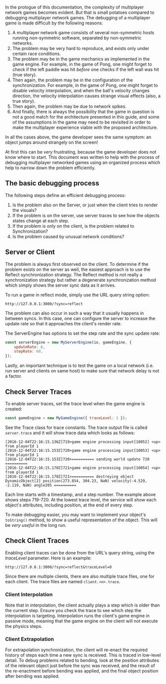 In the prologue of this documentation, the complexity of multiplayer network games becomes evident.  But that
is small potatoes compared to debugging multiplayer network games.  The debugging of a multiplayer game
is made difficult by the following reasons:

1. A multiplayer network game consists of several non-symmetric hosts running non-symmetric software, separated by non-symmetric networks.
2. The problem may be very hard to reproduce, and exists only under certain race conditions.
3. The problem may be in the game mechanics as implemented in the game engine.  For example, in the game of Pong, one might forget to check if the left paddle was hit *before* one checks if the left wall was hit (true story).
4. Then again, the problem may be in the configuration of the synchronization.  For example, in the game of Pong, one might forget to disable velocity interpolation, and when the ball's velocity changes direction, the velocity interpolation causes strange visual effects (also, a true story).
5. Then again, the problem may be due to network spikes.
6. And finally, there is always the possibility that the game in question is not a good match for the architecture presented in this
guide, and some of the assumptions in the game may need to be revisited in order to make the multiplayer experience viable with the proposed architecture.

In all the cases above, the game developer sees the same symptom: an object jumps around strangely on the screen!

At first this can be *very* frustrating, because the game developer does not know where to start.  This document
was written to help with the process of debugging multiplayer networked games using an organized process which
help to narrow down the problem efficiently.

## The basic debugging process

The following steps define an efficient debugging process:

1. Is the problem also on the Server, or just when the client tries to render the visuals?
  1. If the problem is on the server, use server traces to see how the objects states change at each step.
  2. If the problem is only on the client, is the problem related to Synchronization?
2. Is the problem caused by unusual network conditions?


## Server or Client

The problem is always first observed on the client.  To determine if the problem
exists on the server as well, the easiest approach is to use the Reflect synchronization
strategy.  The Reflect method is not really a synchronization strategy but rather a degenerate
synchronization method which simply shows the server sync data as it arrives.

To run a game in reflect mode, simply use the URL query string option:

```
http://127.0.0.1:3000/?sync=reflect
```

The problem can also occur in such a way that it usually happens in between syncs.
In this case, one can configure the server to increase the update rate so that
it approaches the client's render rate.

The ServerEngine has options to set the step rate and the sync update rate:
```javascript
const serverEngine = new MyServerEngine(io, gameEngine, {
    updateRate: 6,
    stepRate: 60,
});
```

Lastly, an important technique is to test the game on a local network (i.e. run server
and clients on same host) to make sure that network delay is not a factor.

## Check Server Traces

To enable server traces, set the trace level when the game engine is created:
```javascript
const gameEngine = new MyGameEngine({ traceLevel: 1 });
```

See the Trace class for trace constants.  The trace output file is called `server.trace`
and it will show trace data which looks as follows:

```
[2016-12-04T22:16:15.136Z]719>game engine processing input[10052] <up> from playerId 1
[2016-12-04T22:16:15.153Z]720>game engine processing input[10053] <up> from playerId 1
[2016-12-04T22:16:15.153Z]720>========== sending world update 720 ==========
[2016-12-04T22:16:15.170Z]721>game engine processing input[10054] <up> from playerId 1
[2016-12-04T22:16:15.170Z]721>========== destroying object DynamicObject[2] position(273.854, 304.23, NaN) velocity(-4.529, -2.119, NaN) angle205 ==========
```

Each line starts with a timestamp, and a step number.  The example above shows
steps 719-720.  At the lowest trace level, the service will show each object's
attributes, including position, at the end of every step.

To make debugging easier, you may want to implement your object's `toString()` method,
to show a useful representation of the object.  This will be *very useful* in the long run.

## Check Client Traces

Enabling client traces can be done from the URL's query string, using the *traceLevel*
parameter.  Here is an example:
```
http://127.0.0.1:3000/?sync=reflect&traceLevel=0
```

Since there are multiple clients, there are also multiple trace files, one for each client.  The trace files are named `client.<n>.trace`.

### Client Interpolation

Note that in interpolation, the client actually plays a step which is older than the current
step.  Ensure you check the trace to see which step the interpolation is targeting.
Interpolation runs the client's game engine in passive mode, meaning that the game engine
on the client will not execute the physics steps.

### Client Extrapolation

For extrapolation synchronization, the client will re-enact the required history of steps
each time a new sync is received.  This is traced in low-level detail.  To debug
problems related to bending, look at the position attributes of the relevant object
just before the sync was received, and the result of the re-enactment before bending
was applied, and the final object position after bending was applied.
